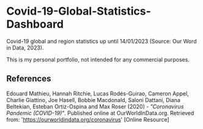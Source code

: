 # Covid-19-Global-Statistics-Dashboard
Covid-19 global and region statistics up until 14/01/2023 (Source: Our Word in Data, 2023).

This is my personal portfolio, not intended for any commercial purposes.

## References

Edouard Mathieu, Hannah Ritchie, Lucas Rodés-Guirao, Cameron Appel, Charlie Giattino, Joe Hasell, Bobbie Macdonald, Saloni Dattani, Diana Beltekian, Esteban Ortiz-Ospina and Max Roser (2020) - *"Coronavirus Pandemic (COVID-19)"*. Published online at OurWorldInData.org. Retrieved from: 'https://ourworldindata.org/coronavirus' [Online Resource]
